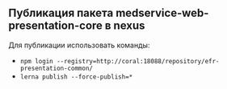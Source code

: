 ## Публикация пакета medservice-web-presentation-core в nexus
Для публикации использовать команды:
* `npm login --registry=http://coral:18088/repository/efr-presentation-common/`
* `lerna publish --force-publish=*`
